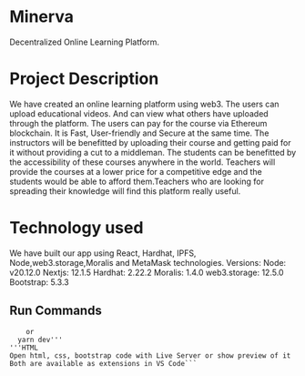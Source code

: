# Minerva
Decentralized Online Learning Platform.
# Project Description
We have created an online learning platform using web3. The users can upload educational videos. And can view what others have uploaded through the platform. The users can pay for the course via Ethereum blockchain.
It is Fast, User-friendly and Secure at the same time. The instructors will be benefitted by uploading their course and getting paid for it without providing a cut to a middleman. The students can be benefitted by the accessibility of these courses anywhere in the world.
Teachers will provide the courses at a lower price for a competitive edge and the students would be able to afford them.Teachers who are looking for spreading their knowledge will find this platform really useful.
# Technology used
We have built our app using React, Hardhat, IPFS, Node,web3.storage,Moralis and MetaMask technologies.
Versions:
  Node: v20.12.0
  Nextjs: 12.1.5
  Hardhat: 2.22.2
  Moralis: 1.4.0
  web3.storage: 12.5.0
  Bootstrap: 5.3.3
## Run Commands
```npm run dev
    or
  yarn dev'''
'''HTML
Open html, css, bootstrap code with Live Server or show preview of it
Both are available as extensions in VS Code```
   
